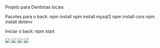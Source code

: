 Projeto para Dentistas locais

Pacotes para o back: 
npm install
npm install mysql2
npm install cors
npm install dotenv

Iniciar o back: npm start


<img src="https://img.shields.io/badge/JAVASCRIPT-black?style=for-the-badge&logo=JavaScript&logoColor=F7DF1E"/>
<img src="https://img.shields.io/badge/TYPESCRIPT-black?style=for-the-badge&logo=TypeScript&logoColor=3178C6"/>
<img src="https://img.shields.io/badge/SH SCRIPTS-black?style=for-the-badge&logo=GNU Bash&logoColor=white"/>
<img src="https://img.shields.io/badge/HTML-black?style=for-the-badge&logo=HTML5&logoColor=E34F26"/>
